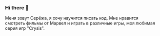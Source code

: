 ### Hi there 👋

Меня зовут Серёжа, я хочу научится писать код.
Мне нравится смотреть фильмы от Марвел и играть в различные игры, моя любимая серия игр "Crysis".
